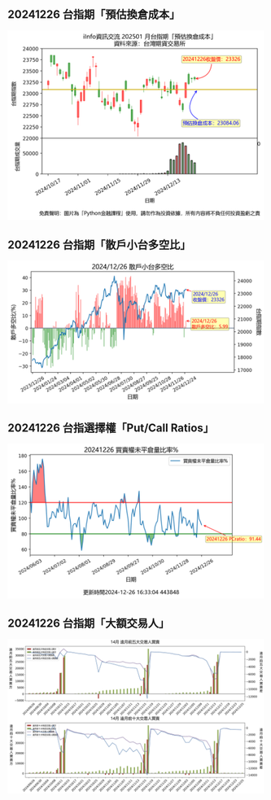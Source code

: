 ## 20241226 台指期「預估換倉成本」
![](images/txfcost.png)

## 20241226 台指期「散戶小台多空比」
![](images/bbiri.png)

## 20241226 台指選擇權「Put/Call Ratios」
![](images/pcratio.png)

## 20241226 台指期「大額交易人」
![](images/blocktrade.png)

